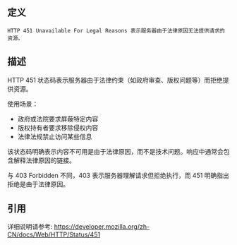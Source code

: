 ## 定义

```
HTTP 451 Unavailable For Legal Reasons 表示服务器由于法律原因无法提供请求的资源。
```

## 描述

HTTP 451 状态码表示服务器由于法律约束（如政府审查、版权问题等）而拒绝提供资源。

使用场景：
- 政府或法院要求屏蔽特定内容
- 版权持有者要求移除侵权内容
- 法律法规禁止访问某些信息

该状态码明确表示内容不可用是由于法律原因，而不是技术问题。响应中通常会包含解释法律原因的链接。

与 403 Forbidden 不同，403 表示服务器理解请求但拒绝执行，而 451 明确指出拒绝是由于法律原因。

## 引用

详细说明请参考: https://developer.mozilla.org/zh-CN/docs/Web/HTTP/Status/451